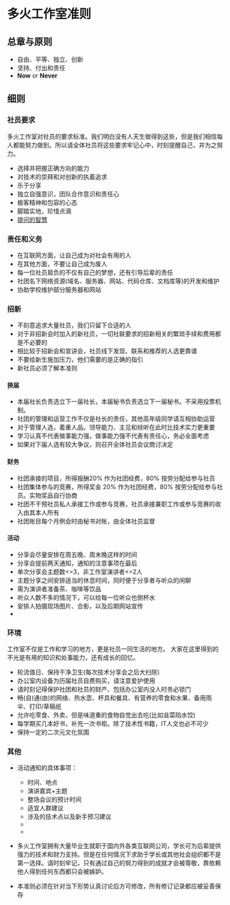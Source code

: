 # 多火工作室准则

## 总章与原则

* 自由、平等、独立、创新
* 坚持、付出和责任
* **Now** or **Never**

## 细则

### 社员要求

多火工作室对社员的要求标准。我们明白没有人天生做得到这些，但是我们相信每人都能努力做到。所以请全体社员将这些要求牢记心中，时刻提醒自己，并为之努力。

* 选择并把握正确方向的能力
* 对技术的崇拜和对创新的执着追求
* 乐于分享
* 独立自强意识，团队合作意识和责任心
* 极客精神和包容的心态
* 脚踏实地，珍惜点滴
* [提问的智慧](http://lilydjwg.vim-cn.com/articles/smart-questions.html)

### 责任和义务

* 在互联网方面，让自己成为对社会有用的人
* 在其他方面，不要让自己成为废人
* 每一位社员肩负的不仅有自己的梦想，还有引导后辈的责任
* 社团名下网络资源(域名、服务器、网站、代码仓库、文档库等)的开发和维护
* 协助学校维护部分服务器和网站

### 招新

* 不刻意追求大量社员，我们只留下合适的人
* 对于非招新会时加入的新社员，一切社联要求的招新相关的繁琐手续和费用都是不必要的
* 相比较于招新会和宣讲会，社员线下发现、联系和推荐的人选更靠谱
* 不要给新生施加压力，他们需要的是正确的指引
* 新社员必须了解本准则


#### 换届

* 本届社长负责选立下一届社长，本届秘书负责选立下一届秘书。不采用投票机制。
* 社团的管理和运营工作不仅是社长的责任，其他高年级同学请互相协助运营
* 对于管理人选，着重人品。领导能力、主见和倾听在此时比技术实力更重要
* 学习认真不代表做事能力强，做事能力强不代表有责任心，务必全面考虑
* 如果对下届人选有较大争议，则召开全体社员会议商讨决定

#### 财务

* 社团承接的项目，所得报酬20% 作为社团经费，80% 按劳分配给参与社员
* 社团集体参与的竞赛，所得奖金 20% 作为社团经费，80% 按劳分配给参与社员。实物奖品自行协商
* 社团不干预社员私人承接工作或参与竞赛，社员承接兼职工作或参与竞赛的收入由其本人所有
* 社团账目每个月例会时由秘书对账，由全体社员监督

#### 活动
* 分享会尽量安排在周五晚、周末晚这样的时间
* 分享会提前两天通知，通知的注意事项在最后
* 单次分享会主题数<=3，非工作室演讲者<=2人
* 主题分享之间安排适当的休息时间，同时便于分享者与听众的闲聊
* 需为演讲者准备茶、咖啡等饮品
* 听众人数不多的情况下，可以给每一位听众也倒杯水
* 安排人拍摄现场图片、合影，以及后期网站宣传
* 




### 环境

工作室不仅是工作和学习的地方，更是社员一同生活的地方。
大家在这里得到的不光是有用的知识和处事能力，还有成长的回忆。

* 轮流值日、保持干净卫生(每次技术分享会之后大扫除)
* 办公室内设备为历届社员自费购买，请注意爱护使用
* 请时刻记得保护社团和社员的财产、包括办公室内没人时务必锁门
* 畅(自)通(由)的网络、热水壶、杯具和餐具、有营养的零食和水果、备用雨伞、打印/草稿纸
* 允许吃零食、外卖，但是味道重的食物自觉出去吃(比如韭菜陷水饺)
* 每学期买几本好书，补充一次书柜。除了技术性书籍，IT人文也必不可少
* 保持一定的二次元文化氛围


### 其他

* 活动通知的具体事项：

	* 时间、地点
	* 演讲嘉宾+主题
	* 整场会议的预计时间
	* 适宜人群建议
	*  涉及的技术点以及新手预习建议
	* 
	* 

* 多火工作室拥有大量毕业生就职于国内外各类互联网公司，学长可为后辈提供强力的技术和财力支持。但是在任何情况下求助于学长或其他社会组织都不是第一选择。请时刻牢记，只有通过自己的努力得到的成就才会被尊敬，靠依赖他人得到任何东西都只会被嫉妒。


* 本准则必须在针对当下形势认真讨论后方可修改，所有修订记录都应被妥善保存
